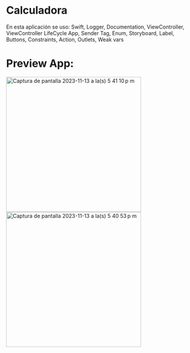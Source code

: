 # Calculadora 
En esta aplicación se uso:
  Swift, 
  Logger, 
  Documentation, 
  ViewController, 
  ViewController LifeCycle App, 
  Sender Tag, 
  Enum, 
  Storyboard, 
  Label, 
  Buttons, 
  Constraints, 
  Action, 
  Outlets, 
  Weak vars
  

# Preview App:
<img width="363" alt="Captura de pantalla 2023-11-13 a la(s) 5 41 10 p m" src="https://github.com/Cintia333Nun/CalculadoraIOS/assets/55222275/990aa8ae-f60c-4adb-8710-dd58a853814e">

<img width="363" alt="Captura de pantalla 2023-11-13 a la(s) 5 40 53 p m" src="https://github.com/Cintia333Nun/CalculadoraIOS/assets/55222275/d199c685-607b-4ea0-b8b0-06f8c9d217e9">
